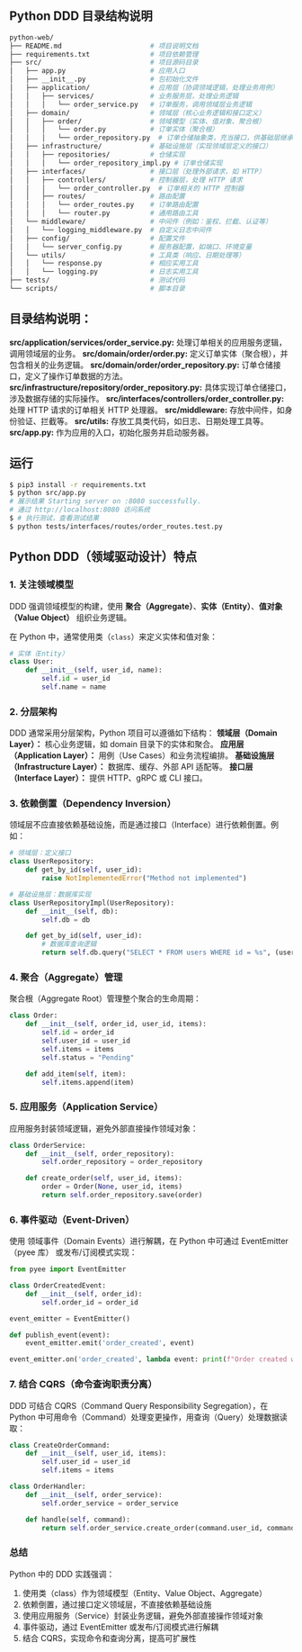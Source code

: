 ## Python DDD 目录结构说明

```bash
python-web/
├── README.md                      # 项目说明文档
├── requirements.txt               # 项目依赖管理
├── src/                           # 项目源码目录
│   ├── app.py                     # 应用入口
│   ├── __init__.py                # 包初始化文件
│   ├── application/               # 应用层（协调领域逻辑，处理业务用例）
│   │   ├── services/              # 业务服务层，处理业务逻辑
│   │   │   └── order_service.py   # 订单服务，调用领域层业务逻辑
│   ├── domain/                    # 领域层（核心业务逻辑和接口定义）
│   │   ├── order/                 # 领域模型（实体、值对象、聚合根）
│   │   │   └── order.py           # 订单实体（聚合根）
│   │   │   └── order_repository.py  # 订单仓储抽象类，充当接口，供基础层继承
│   ├── infrastructure/            # 基础设施层（实现领域层定义的接口）
│   │   ├── repositories/          # 仓储实现
│   │   │   └── order_repository_impl.py # 订单仓储实现
│   ├── interfaces/                # 接口层（处理外部请求，如 HTTP）
│   │   ├── controllers/           # 控制器层，处理 HTTP 请求
│   │   │   └── order_controller.py  # 订单相关的 HTTP 控制器
│   │   ├── routes/                # 路由配置
│   │   │   └── order_routes.py    # 订单路由配置
│   │   │   └── router.py          # 通用路由工具
│   └── middleware/                # 中间件（例如：鉴权、拦截、认证等） 
│   │   └── logging_middleware.py  # 自定义日志中间件
│   ├── config/                    # 配置文件
│   │   └── server_config.py       # 服务器配置，如端口、环境变量
│   └── utils/                     # 工具类（响应、日期处理等）
│   │   └── response.py            # 相应实用工具
│   │   └── logging.py             # 日志实用工具
├── tests/                         # 测试代码
└── scripts/                       # 脚本目录
```

## 目录结构说明：
**src/application/services/order_service.py:** 处理订单相关的应用服务逻辑，调用领域层的业务。
**src/domain/order/order.py:** 定义订单实体（聚合根），并包含相关的业务逻辑。
**src/domain/order/order_repository.py:** 订单仓储接口，定义了操作订单数据的方法。
**src/infrastructure/repository/order_repository.py:** 具体实现订单仓储接口，涉及数据存储的实际操作。
**src/interfaces/controllers/order_controller.py:**  处理 HTTP 请求的订单相关 HTTP 处理器。
**src/middleware:** 存放中间件，如身份验证、拦截等。
**src/utils:** 存放工具类代码，如日志、日期处理工具等。
**src/app.py:** 作为应用的入口，初始化服务并启动服务器。


## 运行
```bash
$ pip3 install -r requirements.txt
$ python src/app.py 
# 展示结果 Starting server on :8080 successfully.
# 通过 http://localhost:8080 访问系统
$ # 执行测试，查看测试结果
$ python tests/interfaces/routes/order_routes.test.py
```

## Python DDD（领域驱动设计）特点

### 1. 关注领域模型
DDD 强调领域模型的构建，使用 **聚合（Aggregate）**、**实体（Entity）**、**值对象（Value Object）** 组织业务逻辑。

在 Python 中，通常使用类（`class`）来定义实体和值对象：

```python
# 实体（Entity）
class User:
    def __init__(self, user_id, name):
        self.id = user_id
        self.name = name
```

### 2. 分层架构
DDD 通常采用分层架构，Python 项目可以遵循如下结构：
**领域层（Domain Layer）：** 核心业务逻辑，如 domain 目录下的实体和聚合。
**应用层（Application Layer）：** 用例（Use Cases）和业务流程编排。
**基础设施层（Infrastructure Layer）：** 数据库、缓存、外部 API 适配等。 
**接口层（Interface Layer）：** 提供 HTTP、gRPC 或 CLI 接口。

### 3. 依赖倒置（Dependency Inversion）
领域层不应直接依赖基础设施，而是通过接口（Interface）进行依赖倒置。例如：
```py
# 领域层：定义接口
class UserRepository:
    def get_by_id(self, user_id):
        raise NotImplementedError("Method not implemented")
```

```py
# 基础设施层：数据库实现
class UserRepositoryImpl(UserRepository):
    def __init__(self, db):
        self.db = db

    def get_by_id(self, user_id):
        # 数据库查询逻辑
        return self.db.query("SELECT * FROM users WHERE id = %s", (user_id,))
```

### 4. 聚合（Aggregate）管理
聚合根（Aggregate Root）管理整个聚合的生命周期：
```py
class Order:
    def __init__(self, order_id, user_id, items):
        self.id = order_id
        self.user_id = user_id
        self.items = items
        self.status = "Pending"

    def add_item(self, item):
        self.items.append(item)
```

### 5. 应用服务（Application Service）
应用服务封装领域逻辑，避免外部直接操作领域对象：
```py
class OrderService:
    def __init__(self, order_repository):
        self.order_repository = order_repository

    def create_order(self, user_id, items):
        order = Order(None, user_id, items)
        return self.order_repository.save(order)
```

### 6. 事件驱动（Event-Driven）
使用 领域事件（Domain Events）进行解耦，在 Python 中可通过 EventEmitter（pyee 库） 或发布/订阅模式实现：
```py
from pyee import EventEmitter

class OrderCreatedEvent:
    def __init__(self, order_id):
        self.order_id = order_id

event_emitter = EventEmitter()

def publish_event(event):
    event_emitter.emit('order_created', event)

event_emitter.on('order_created', lambda event: print(f"Order created with ID: {event.order_id}"))
```

### 7. 结合 CQRS（命令查询职责分离）
DDD 可结合 CQRS（Command Query Responsibility Segregation），在 Python 中可用命令（Command）处理变更操作，用查询（Query）处理数据读取：
```py
class CreateOrderCommand:
    def __init__(self, user_id, items):
        self.user_id = user_id
        self.items = items

class OrderHandler:
    def __init__(self, order_service):
        self.order_service = order_service

    def handle(self, command):
        return self.order_service.create_order(command.user_id, command.items)
```

### 总结
Python 中的 DDD 实践强调：
1. 使用类（class）作为领域模型（Entity、Value Object、Aggregate）
2. 依赖倒置，通过接口定义领域层，不直接依赖基础设施
3. 使用应用服务（Service）封装业务逻辑，避免外部直接操作领域对象
4. 事件驱动，通过 EventEmitter 或发布/订阅模式进行解耦
5. 结合 CQRS，实现命令和查询分离，提高可扩展性